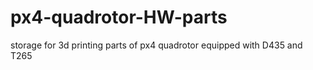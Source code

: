 # px4-quadrotor-HW-parts
storage for 3d printing parts of px4 quadrotor equipped with D435 and T265
